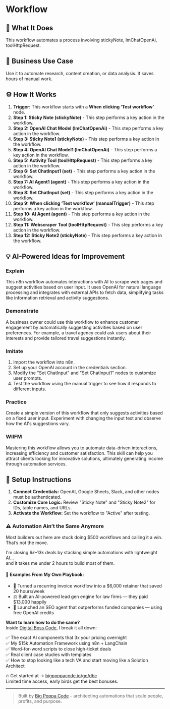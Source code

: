 # Workflow

## 🚀 What It Does
This workflow automates a process involving stickyNote, lmChatOpenAi, toolHttpRequest.

## 💼 Business Use Case
Use it to automate research, content creation, or data analysis. It saves hours of manual work.

## ⚙️ How It Works
1.  **Trigger:** This workflow starts with a **When clicking ‘Test workflow’** node.
2. **Step 1: Sticky Note (stickyNote)** - This step performs a key action in the workflow.
3. **Step 2: OpenAI Chat Model (lmChatOpenAi)** - This step performs a key action in the workflow.
4. **Step 3: Sticky Note1 (stickyNote)** - This step performs a key action in the workflow.
5. **Step 4: OpenAI Chat Model1 (lmChatOpenAi)** - This step performs a key action in the workflow.
6. **Step 5: Activity Tool (toolHttpRequest)** - This step performs a key action in the workflow.
7. **Step 6: Set ChatInput1 (set)** - This step performs a key action in the workflow.
8. **Step 7: AI Agent1 (agent)** - This step performs a key action in the workflow.
9. **Step 8: Set ChatInput (set)** - This step performs a key action in the workflow.
10. **Step 9: When clicking ‘Test workflow’ (manualTrigger)** - This step performs a key action in the workflow.
11. **Step 10: AI Agent (agent)** - This step performs a key action in the workflow.
12. **Step 11: Webscraper Tool (toolHttpRequest)** - This step performs a key action in the workflow.
13. **Step 12: Sticky Note2 (stickyNote)** - This step performs a key action in the workflow.

## 💡 AI-Powered Ideas for Improvement
### Explain
This n8n workflow automates interactions with AI to scrape web pages and suggest activities based on user input. It uses OpenAI for natural language processing and integrates with external APIs to fetch data, simplifying tasks like information retrieval and activity suggestions.

### Demonstrate
A business owner could use this workflow to enhance customer engagement by automatically suggesting activities based on user preferences. For example, a travel agency could ask users about their interests and provide tailored travel suggestions instantly.

### Imitate
1. Import the workflow into n8n.
2. Set up your OpenAI account in the credentials section.
3. Modify the "Set ChatInput" and "Set ChatInput1" nodes to customize user prompts.
4. Test the workflow using the manual trigger to see how it responds to different inputs.

### Practice
Create a simple version of this workflow that only suggests activities based on a fixed user input. Experiment with changing the input text and observe how the AI's suggestions vary.

### WIIFM
Mastering this workflow allows you to automate data-driven interactions, increasing efficiency and customer satisfaction. This skill can help you attract clients looking for innovative solutions, ultimately generating income through automation services.

## 🔧 Setup Instructions
1. **Connect Credentials:** OpenAI, Google Sheets, Slack, and other nodes must be authenticated.
2. **Customize Core Logic:** Review "Sticky Note" and "Sticky Note2" for IDs, table names, and URLs.
3. **Activate the Workflow:** Set the workflow to "Active" after testing.

### ⚠️ Automation Ain’t the Same Anymore

Most builders out here are stuck doing $500 workflows and calling it a win.  
That’s not the move.  

I'm closing $6k–$13k deals by stacking simple automations with lightweight AI...  
and it takes me under 2 hours to build most of them.

#### 🧠 Examples From My Own Playbook:
- 🔁 Turned a recurring invoice workflow into a $6,000 retainer that saved 20 hours/week  
- ⚖️ Built an AI-powered lead gen engine for law firms — they paid $13,000 happily  
- 🚀 Launched an SEO agent that outperforms funded companies — using free OpenAI credits  

**Want to learn how to do the same?**  
Inside [Digital Boss Code](https://bigpoppacode.io/go/dbc), I break it all down:

✅ The exact AI components that 3x your pricing overnight  
✅ My $15k Automation Framework using n8n + LangChain  
✅ Word-for-word scripts to close high-ticket deals  
✅ Real client case studies with templates  
✅ How to stop looking like a tech VA and start moving like a Solution Architect  

🔥 Get started at → [bigpoppacode.io/go/dbc](https://bigpoppacode.io/go/dbc)  
Limited time access, early birds get the best bonuses.

---
> Built by [Big Poppa Code](https://bigpoppacode.io) – architecting automations that scale people, profits, and purpose.

